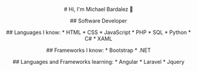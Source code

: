 <p align="center">
  # Hi, I'm Michael Bardalez 👋
</p>
<p align="center">
  ## Software Developer
</p>
<p align="center">
  ## Languages I know:
  * HTML
  * CSS
  * JavaScript
  * PHP
  * SQL
  * Python
  * C#
  * XAML
</p>
<p align="center">
  ## Frameworks I know:
  * Bootstrap
  * .NET
</p>
<p align="center">
  ## Languages and Frameworks learning:
  * Angular
  * Laravel
  * Jquery
</p>
<!--
**MichaelBardalez/MichaelBardalez** is a ✨ _special_ ✨ repository because its `README.md` (this file) appears on your GitHub profile.

Here are some ideas to get you started:

- 🔭 I’m currently working on ...
- 🌱 I’m currently learning ...
- 👯 I’m looking to collaborate on ...
- 🤔 I’m looking for help with ...
- 💬 Ask me about ...
- 📫 How to reach me: ...
- 😄 Pronouns: ...
- ⚡ Fun fact: ...
-->
